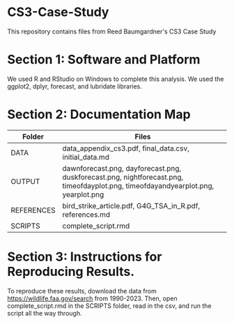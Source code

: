 # CS3-Case-Study
This repository contains files from Reed Baumgardner's CS3 Case Study

# Section 1: Software and Platform
We used R and RStudio on Windows to complete this analysis. We used the ggplot2, dplyr, forecast, and lubridate libraries.

# Section 2: Documentation Map
| Folder              |  Files         |
| ------             | ------         |
| DATA              |   data_appendix_cs3.pdf, final_data.csv, initial_data.md    |
| OUTPUT              | dawnforecast.png, dayforecast.png, duskforecast.png, nightforecast.png, timeofdayplot.png, timeofdayandyearplot.png, yearplot.png          |
| REFERENCES          | bird_strike_article.pdf, G4G_TSA_in_R.pdf, references.md |
| SCRIPTS              | complete_script.rmd          |

# Section 3: Instructions for Reproducing Results. 
To reproduce these results, download the data from https://wildlife.faa.gov/search from 1990-2023. Then, open complete_script.rmd in the SCRIPTS folder, read in the csv, and run the script all the way through.
